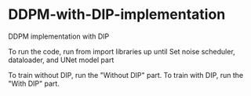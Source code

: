 # DDPM-with-DIP-implementation
DDPM implementation with DIP

To run the code, run from import libraries up until Set noise scheduler, dataloader, and UNet model part

To train without DIP, run the "Without DIP" part. To train with DIP, run the "With DIP" part.
